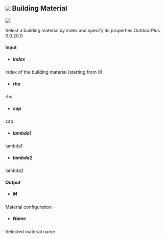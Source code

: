 ## ![](../../images/icons/Building_Material.png) Building Material

![](../../images/components/Building_Material.png)

Select a building material by index and specify its properties  OutdoorPlus 0.0.20.0

#### Input
* ##### Index 
Index of the building material (starting from 0)
* ##### rho 
rho
* ##### cap 
cap
* ##### lambda1 
lambda1
* ##### lambda2 
lambda2

#### Output
* ##### M
Material configuration
* ##### Name
Selected material name